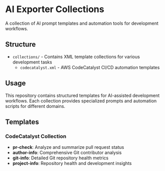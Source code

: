 # AI Exporter Collections

A collection of AI prompt templates and automation tools for development workflows.

## Structure

- `collections/` - Contains XML template collections for various development tasks
  - `codecatalyst.xml` - AWS CodeCatalyst CI/CD automation templates

## Usage

This repository contains structured templates for AI-assisted development workflows. Each collection provides specialized prompts and automation scripts for different domains.

## Templates

### CodeCatalyst Collection
- **pr-check**: Analyze and summarize pull request status
- **author-info**: Comprehensive Git contributor analysis  
- **git-info**: Detailed Git repository health metrics
- **project-info**: Repository health and development insights